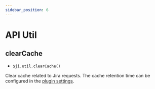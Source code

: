 ```yaml
---
sidebar_position: 6
---
```

# API Util

## clearCache
- `$ji.util.clearCache()`

Clear cache related to Jira requests. The cache retention time can be configured in the [plugin settings](/docs/configuration/advanced#cache-time).
